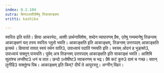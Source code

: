 ```yaml
---
index: 8.2.104
sutra: क्षियाऽअशीःप्रैषेषु तिङाकाङ्क्षम्
vritti: kashika

---
```

स्वरितः इति वर्तते। क्षिया आचरभेदः, आशीः प्रार्थनाविशेषः, शब्देन व्यापारणम् प्रैषः, एतेषु गम्यमानेषु तिङन्तम् आकाङ्क्षणं यत् तस्य स्वरितः प्लुतो भवति। आकाङ्क्षति इति आकाङ्क्षम्, तिङन्तम् उत्तरपदम् आकाङ्क्षति इत्यर्थः। क्षियायां तावत् स्वयं रथेन याति3, उपाध्यायं पदातिं गमयति इति। स्वयम् ओदनं ह भुङ्क्ते3, उपाध्यायं सक्तून् पाययति। पूर्वम् अत्र तिङन्तम् उत्तरपदम् आकाङ्क्षति इति साकाङ्क्षं भवति। आशिषि सुतांश्च लप्सीष्ट3 धनं च तात। छन्दो ऽध्येषीष्ट3 व्याकरणम् च भद्र। प्रैषे कटं कुरु3 ग्रामं च गच्छ। यवान् लुनीहि3 सक्तूंश्च पिब। आकाङ्क्षम् इति किम्? दीर्घं ते आयुरस्तु। अग्नीन् विहर।